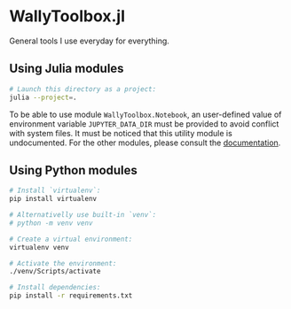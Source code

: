 # WallyToolbox.jl

General tools I use everyday for everything.

## Using Julia modules

```bash
# Launch this directory as a project:
julia --project=.
```

To be able to use module `WallyToolbox.Notebook`, an user-defined value of environment variable `JUPYTER_DATA_DIR` must be provided to avoid conflict with system files. It must be noticed that this utility module is undocumented. For the other modules, please consult the [documentation](https://wallytutor.github.io/WallyToolbox.jl/dev/).

## Using Python modules

```bash
# Install `virtualenv`:
pip install virtualenv

# Alternativelly use built-in `venv`:
# python -m venv venv

# Create a virtual environment:
virtualenv venv

# Activate the environment:
./venv/Scripts/activate

# Install dependencies:
pip install -r requirements.txt
```

